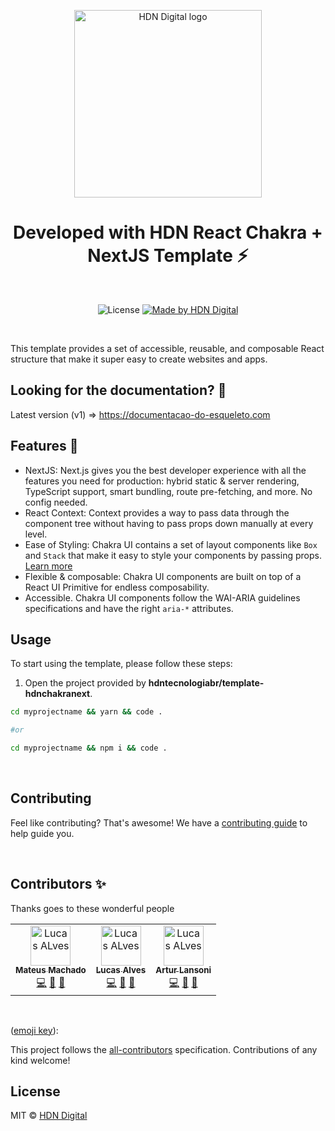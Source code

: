 <p align="center">
  <a href="https://github.com/hdntecnologiabr/react-chakra-template">
    <img src=".github/hdn-logo.png" alt="HDN Digital logo" width="300" />
  </a>
</p>

<h1 align="center">Developed with HDN React Chakra + NextJS Template ⚡️</h1>

<br>

<p align="center">
  <img alt="License" src="https://img.shields.io/badge/license-MIT-%2304D361">

  <a href="https://github.com/hdntecnologiabr">
    <img alt="Made by HDN Digital" src="https://img.shields.io/badge/made%20by-HDN%20Digital-%2304D361">
  </a>
</p>

<br>

<!-- <p align="center">
  <kbd>
    <img width="250" style="border-radius: 5px" height="450" src="https://i.imgur.com/7CJSiNA.gif" alt="Intro">
  </kbd>
</p> -->

This template provides a set of accessible, reusable, and composable React
structure that make it super easy to create websites and apps.

## Looking for the documentation? 📝

Latest version (v1) => https://documentacao-do-esqueleto.com

## Features 🚀

- NextJS: Next.js gives you the best developer experience with all the features you need
  for production: hybrid static & server rendering, TypeScript support, smart bundling,
  route pre-fetching, and more. No config needed.
- React Context: Context provides a way to pass data through the component tree without
  having to pass props down manually at every level.
- Ease of Styling: Chakra UI contains a set of layout components like `Box` and
  `Stack` that make it easy to style your components by passing props.
  [Learn more](https://chakra-ui.com/style-props)
- Flexible & composable: Chakra UI components are built on top of a React UI
  Primitive for endless composability.
- Accessible. Chakra UI components follow the WAI-ARIA guidelines specifications
  and have the right `aria-*` attributes.

## Usage

To start using the template, please follow these steps:

1. Open the project provided by
   **hdntecnologiabr/template-hdnchakranext**.

```sh
cd myprojectname && yarn && code .

#or

cd myprojectname && npm i && code .
```

<br>

## Contributing

Feel like contributing? That's awesome! We have a
[contributing guide](./CONTRIBUTING.md) to help guide you.

<br>

## Contributors ✨

Thanks goes to these wonderful people

<!-- ALL-CONTRIBUTORS-LIST:START - Do not remove or modify this section -->
<!-- prettier-ignore-start -->
<!-- markdownlint-disable -->
<table>
  <tr>
    <td align="center"><a href="https://github.com/mtsmachado8"><img src="https://avatars.githubusercontent.com/u/11022437?v=4" width="64px;" alt="Lucas ALves"/><br /><sub><b>Mateus Machado</b></sub></a><br /><a href="https://github.com/hdntecnologiabr/react-chakra-template/commits?author=segunadebayo" title="Code">💻</a> <a href="#maintenance-segunadebayo" title="Maintenance">🚧</a> <a href="https://github.com/hdntecnologiabr/react-chakra-template/commits?author=segunadebayo" title="Documentation">📖</a></td>
    <td align="center"><a href="https://github.com/lcoalves"><img src="https://avatars.githubusercontent.com/u/46606051?s=400&u=3948d2c4d9e07161308481519b64875de824090d&v=4" width="64px;" alt="Lucas ALves"/><br /><sub><b>Lucas Alves</b></sub></a><br /><a href="https://github.com/hdntecnologiabr/react-chakra-template/commits?author=segunadebayo" title="Code">💻</a> <a href="#maintenance-segunadebayo" title="Maintenance">🚧</a> <a href="https://github.com/hdntecnologiabr/react-chakra-template/commits?author=segunadebayo" title="Documentation">📖</a></td>
    <td align="center"><a href="https://github.com/arturlansoni"><img src="https://avatars.githubusercontent.com/u/47609390?v=4" width="64px;" alt="Lucas ALves"/><br /><sub><b>Artur Lansoni</b></sub></a><br /><a href="https://github.com/hdntecnologiabr/react-chakra-template/commits?author=segunadebayo" title="Code">💻</a> <a href="#maintenance-segunadebayo" title="Maintenance">🚧</a> <a href="https://github.com/hdntecnologiabr/react-chakra-template/commits?author=segunadebayo" title="Documentation">📖</a></td>
  </tr>

</table>

<!-- markdownlint-restore -->
<!-- prettier-ignore-end -->

<!-- ALL-CONTRIBUTORS-LIST:END -->

<br>

([emoji key](https://allcontributors.org/docs/en/emoji-key)):

This project follows the
[all-contributors](https://github.com/all-contributors/all-contributors)
specification. Contributions of any kind welcome!

## License

MIT © [HDN Digital](https://github.com/hdntecnologiabr)
